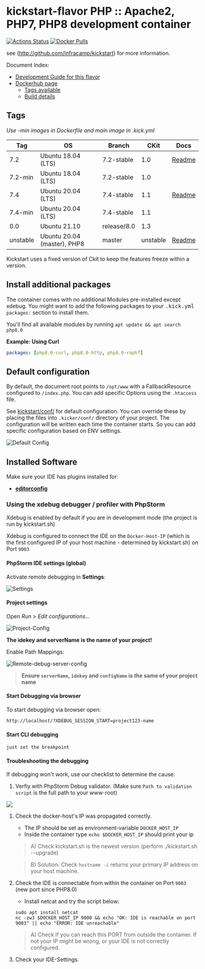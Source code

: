 
# kickstart-flavor PHP :: Apache2, PHP7, PHP8 development container

[![Actions Status](https://github.com/nfra-project/kickstart-flavor-php/workflows/test/badge.svg)](https://github.com/nfra-project/kickstart-flavor-php/actions)
[![Docker Pulls](https://img.shields.io/docker/pulls/nfra/kickstart-flavor-php.svg)](https://github.com/nfra-project/kickstart-flavor-php)

see (http://github.com/infracamp/kickstart) for more information.

Document Index:

- [Development Guide for this flavor](DEVELOPMENT.md)
- [Dockerhub page](https://hub.docker.com/r/nfra/kickstart-flavor-php/)
    - [Tags available](https://hub.docker.com/r/nfra/kickstart-flavor-php/tags/)
    - [Build details](https://hub.docker.com/r/nfra/kickstart-flavor-php/builds/)

## Tags


*Use -min images in Dockerfile and main image in .kick.yml*

| Tag         | OS                            | Branch     | CKit | Docs |
|-------------|-------------------------------|------------|------|------|
| 7.2         | Ubuntu 18.04 (LTS)            | 7.2-stable | 1.0  | [Readme](https://github.com/nfra-project/kickstart-flavor-php/tree/7.2-stable) |
| 7.2-min     | Ubuntu 18.04 (LTS)            | 7.2-stable | 1.0  |
| 7.4         | Ubuntu 20.04 (LTS)            | 7.4-stable | 1.1  | [Readme](https://github.com/nfra-project/kickstart-flavor-php/tree/7.4-stable) |
| 7.4-min     | Ubuntu 20.04 (LTS)            | 7.4-stable | 1.1  |
| 0.0         | Ubuntu 21.10                  | release/8.0 | 1.3 |       |
| unstable    | Ubuntu 20.04 (master), PHP8   | master     | unstable  | [Readme](https://github.com/nfra-project/kickstart-flavor-php/) |


Kickstart uses a fixed version of Ckit to keep the features freeze within
a version.

## Install additional packages

The container comes with no additional Modules pre-installed except xdebug. You might
want to add the following packages to your <kbd>.kick.yml</kbd> `packages:` section to install them.

You'll find all available modules by running `apt update && apt search php8.0`


**Example: Using Curl**
```yaml
packages: [php8.0-curl, php8.0-http, php8.0-raphf]
```




## Default configuration

By default, the document root points to `/opt/www` with a FallbackResource
configured to `/index.php`. You can add specific Options using the `.htaccess`
file.

See [kickstart/conf/](https://github.com/nfra-project/kickstart-flavor-php/tree/master/kickstart/conf/etc) for default configuration. You can
override these by placing the files into `.kicker/conf/` directory of your
project. The configuration will be written each time the container starts.
So you can add specific configuration based on ENV settings.

![Default Config](doc/default-config.png)

## Installed Software

Make sure your IDE has plugins installed for:

- **[editorconfig](https://editorconfig.org/#download)** 

### Using the xdebug debugger / profiler with PhpStorm

Xdebug is enabled by default if you are in development mode (the project is run by kickstart.sh)

Xdebug is configured to connect the IDE on the `Docker-Host-IP` (which is the first configured IP of your
host machine - determined by kickstart.sh) on Port `9003`

#### PhpStorm IDE settings (global) 

Activate remote debugging in **Settings**:

![Settings](doc/xdebug-config1.png)

#### Project settings

Open *Run* > *Edit configurations...*

![Project-Config](doc/xdebug-project-config1.png)

**The idekey and serverName is the name of your project!**

Enable Path Mappings:

![Remote-debug-server-config](doc/xdebug-server-config1.png)


> **Ensure `serverName`, `idekey` and `configName` is the same of your project name**


#### Start Debugging via browser

To start debugging via browser open:
```
http://localhost/?XDEBUG_SESSION_START=project123-name
```

#### Start CLI debugging

```
just set the breakpoint
```


#### Troubleshooting the debugging

If debugging won't work, use our checklist to determine the cause:

1) Verfiy with PhpStorm Debug validator. (Make sure `Path to validation script` is the
full path to your www-root)

![](doc/validate-xdebug-config.png)

1) Check the docker-host's IP was propagated correctly.
    - The IP should be set as environment-variable `DOCKER_HOST_IP`
    - Inside the container type `echo $DOCKER_HOST_IP` should print your ip
    
    > A) Check kickstart.sh is the newest version (perform ./kickstart.sh --upgrade)
    
    > B) Solution: Check `hostname -i` returns your primary IP address on your
    > host machine.
    
2) Check the IDE is connectable from within the container on Port `9003` (new port since PHP8.0)
    - Install netcat and try the script below:
    ```
    sudo apt install netcat
    nc -zw3 $DOCKER_HOST_IP 9000 && echo "OK: IDE is reachable on port 9003" || echo "ERROR: IDE unreachable"
    ```
    > A) Check if you can reach this PORT from outside the container. If not your IP might be wrong,
    > or your IDE is not correctly configured.    
    
3) Check your IDE-Settings.